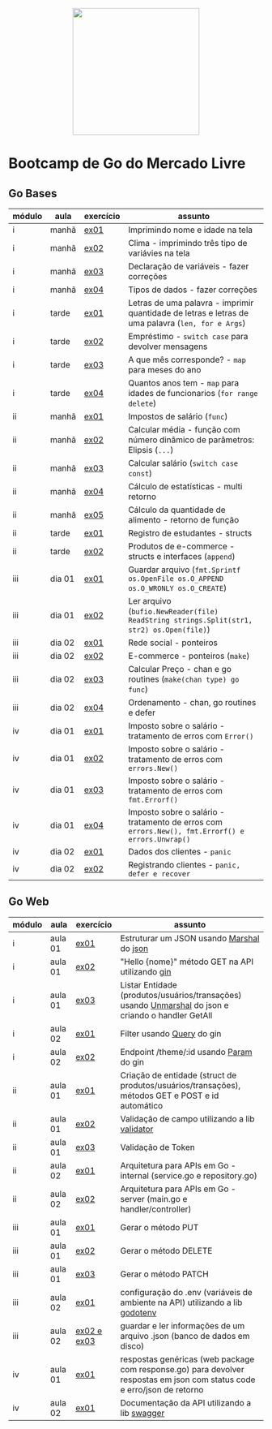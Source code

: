 <p align="center">
<img src="https://raw.githubusercontent.com/egonelbre/gophers/10cc13c5e29555ec23f689dc985c157a8d4692ab/vector/fairy-tale/witch-learning.svg" width="250"/>
</p>

# Bootcamp de Go do Mercado Livre

## Go Bases
| módulo | aula | exercício | assunto |
|--------|------|-----------|---------|
| i | manhã | [ex01](https://github.com/anolivei/go_meli_go/tree/main/go_bases_i/manha/ex01) | Imprimindo nome e idade na tela |
| i | manhã | [ex02](https://github.com/anolivei/go_meli_go/tree/main/go_bases_i/manha/ex02) | Clima - imprimindo três tipo de variávies na tela |
| i | manhã | [ex03](https://github.com/anolivei/go_meli_go/tree/main/go_bases_i/manha/ex03) | Declaração de variáveis - fazer correções |
| i | manhã | [ex04](https://github.com/anolivei/go_meli_go/tree/main/go_bases_i/manha/ex04) | Tipos de dados - fazer correções |
| i | tarde | [ex01](https://github.com/anolivei/go_meli_go/tree/main/go_bases_i/tarde/ex01) | Letras de uma palavra - imprimir quantidade de letras e letras de uma palavra (`len, for e Args`) |
| i | tarde | [ex02](https://github.com/anolivei/go_meli_go/tree/main/go_bases_i/tarde/ex02) | Empréstimo - `switch case` para devolver mensagens |
| i | tarde | [ex03](https://github.com/anolivei/go_meli_go/tree/main/go_bases_i/tarde/ex03) | A que mês corresponde? - `map` para meses do ano |
| i | tarde | [ex04](https://github.com/anolivei/go_meli_go/tree/main/go_bases_i/tarde/ex04) | Quantos anos tem - `map` para idades de funcionarios (`for range delete`)|
| ii | manhã | [ex01](https://github.com/anolivei/go_meli_go/tree/main/go_bases_ii/manha/ex01) | Impostos de salário (`func`) |
| ii | manhã | [ex02](https://github.com/anolivei/go_meli_go/tree/main/go_bases_ii/manha/ex02) | Calcular média - função com número dinâmico de parâmetros: Elipsis (`...`) |
| ii | manhã | [ex03](https://github.com/anolivei/go_meli_go/tree/main/go_bases_ii/manha/ex03) | Calcular salário (`switch case const`) |
| ii | manhã | [ex04](https://github.com/anolivei/go_meli_go/tree/main/go_bases_ii/manha/ex04) | Cálculo de estatísticas - multi retorno |
| ii | manhã | [ex05](https://github.com/anolivei/go_meli_go/tree/main/go_bases_ii/manha/ex05) | Cálculo da quantidade de alimento - retorno de função |
| ii | tarde | [ex01](https://github.com/anolivei/go_meli_go/tree/main/go_bases_ii/tarde/ex01) | Registro de estudantes - structs |
| ii | tarde | [ex02](https://github.com/anolivei/go_meli_go/tree/main/go_bases_ii/tarde/ex02) | Produtos de e-commerce - structs e interfaces (`append`)|
| iii | dia 01 |[ex01](https://github.com/anolivei/go_meli_go/tree/main/go_bases_iii/dia_1/ex01) | Guardar arquivo (`fmt.Sprintf os.OpenFile os.O_APPEND os.O_WRONLY os.O_CREATE`)|
| iii | dia 01 | [ex02](https://github.com/anolivei/go_meli_go/tree/main/go_bases_iii/dia_1/ex02) | Ler arquivo (`bufio.NewReader(file) ReadString strings.Split(str1, str2) os.Open(file)`) |
| iii | dia 02 | [ex01](https://github.com/anolivei/go_meli_go/tree/main/go_bases_iii/dia_2/ex01) | Rede social -  ponteiros |
| iii | dia 02 | [ex02](https://github.com/anolivei/go_meli_go/tree/main/go_bases_iii/dia_2/ex02) | E-commerce - ponteiros (`make`)|
| iii | dia 02 | [ex03](https://github.com/anolivei/go_meli_go/tree/main/go_bases_iii/dia_2/ex03) | Calcular Preço - chan e go routines (`make(chan type) go func`) |
| iii | dia 02 | [ex04](https://github.com/anolivei/go_meli_go/tree/main/go_bases_iii/dia_2/ex04) | Ordenamento - chan, go routines e defer |
| iv | dia 01 | [ex01](https://github.com/anolivei/go_meli_go/tree/main/go_bases_iv/dia_1/ex01)| Imposto sobre o salário - tratamento de erros com `Error()` |
| iv | dia 01 | [ex02](https://github.com/anolivei/go_meli_go/tree/main/go_bases_iv/dia_1/ex02) | Imposto sobre o salário - tratamento de erros com `errors.New()` |
| iv | dia 01 | [ex03](https://github.com/anolivei/go_meli_go/tree/main/go_bases_iv/dia_1/ex03) | Imposto sobre o salário - tratamento de erros com `fmt.Errorf()`|
| iv | dia 01 | [ex04](https://github.com/anolivei/go_meli_go/tree/main/go_bases_iv/dia_1/ex04) | Imposto sobre o salário - tratamento de erros com `errors.New(), fmt.Errorf() e errors.Unwrap()` |
| iv | dia 02 | [ex01](https://github.com/anolivei/go_meli_go/tree/main/go_bases_iv/dia_2/ex01) | Dados dos clientes - `panic` |
| iv | dia 02 | [ex02](https://github.com/anolivei/go_meli_go/tree/main/go_bases_iv/dia_2/ex02) | Registrando clientes - `panic, defer e recover` |

## Go Web
| módulo | aula | exercício | assunto |
|--------|------|-----------|---------|
| i | aula 01 | [ex01](https://github.com/anolivei/go_meli_go/tree/main/go_web_i/aula_1/ex01) | Estruturar um JSON usando [Marshal](https://pkg.go.dev/encoding/json#Marshal) do [json](https://pkg.go.dev/encoding/json) |
| i | aula 01 | [ex02](https://github.com/anolivei/go_meli_go/tree/main/go_web_i/aula_1/ex02) | "Hello {nome}" método GET na API utilizando [gin](https://github.com/gin-gonic/gin) |
| i | aula 01 | [ex03](https://github.com/anolivei/go_meli_go/tree/main/go_web_i/aula_1/ex03) | Listar Entidade (produtos/usuários/transações) usando [Unmarshal](https://pkg.go.dev/encoding/json#Unmarshal) do json e criando o handler GetAll |
| i | aula 02 | [ex01](https://github.com/anolivei/go_meli_go/tree/main/go_web_i/aula_2/ex01) | Filter usando [Query](https://github.com/gin-gonic/gin#another-example-query--post-form) do gin |
| i | aula 02 | [ex02](https://github.com/anolivei/go_meli_go/tree/main/go_web_i/aula_2/ex02) | Endpoint /theme/:id usando [Param](https://github.com/gin-gonic/gin#parameters-in-path) do gin |
| ii | aula 01 | [ex01](https://github.com/anolivei/go_meli_go/tree/main/go_web_ii/aula_1/ex01) | Criação de entidade (struct de produtos/usuários/transações), métodos GET e POST e id automático |
| ii | aula 01 | [ex02](https://github.com/anolivei/go_meli_go/tree/main/go_web_ii/aula_1/ex02) | Validação de campo utilizando a lib [validator](https://github.com/go-playground/validator) |
| ii | aula 01 | [ex03](https://github.com/anolivei/go_meli_go/tree/main/go_web_ii/aula_1/ex03) | Validação de Token |
| ii | aula 02 | [ex01](https://github.com/anolivei/go_meli_go/tree/main/go_web_ii/aula_2/ex01) | Arquitetura para APIs em Go - internal (service.go e repository.go) |
| ii | aula 02 | [ex02](https://github.com/anolivei/go_meli_go/tree/main/go_web_ii/aula_2/ex02) | Arquitetura para APIs em Go - server (main.go e handler/controller) |
| iii | aula 01 | [ex01](https://github.com/anolivei/go_meli_go/tree/main/go_web_iii/aula_1/ex01) | Gerar o método PUT |
| iii | aula 01 | [ex02](https://github.com/anolivei/go_meli_go/tree/main/go_web_iii/aula_1/ex02) | Gerar o método DELETE |
| iii | aula 01 | [ex03](https://github.com/anolivei/go_meli_go/tree/main/go_web_iii/aula_1/ex03) | Gerar o método PATCH |
| iii | aula 02 | [ex01](https://github.com/anolivei/go_meli_go/tree/main/go_web_iii/aula_2/ex01) | configuração do .env (variáveis de ambiente na API) utilizando a lib [godotenv](https://github.com/joho/godotenv) |
| iii | aula 02 | [ex02 e ex03](https://github.com/anolivei/go_meli_go/tree/main/go_web_iii/aula_2/ex02_and_ex03) | guardar e ler informações de um arquivo .json (banco de dados em disco)  |
| iv | aula 01 | [ex01](https://github.com/anolivei/go_meli_go/tree/main/go_web_iv/aula_1/ex01) | respostas genéricas (web package com response.go) para devolver respostas em json com status code e erro/json de retorno |
| iv | aula 02 | [ex01](https://github.com/anolivei/go_meli_go/tree/main/go_web_iv/aula_2/ex01) | Documentação da API utilizando a lib [swagger](https://github.com/swaggo/gin-swagger) |